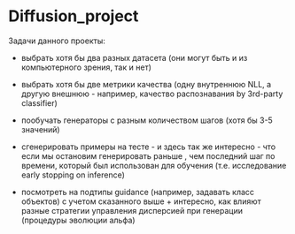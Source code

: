 # Diffusion_project


Задачи данного проекты:

* выбрать хотя бы два разных датасета (они могут быть и из компьютерного зрения, так и нет)

* выбрать хотя бы две метрики качества (одну внутреннюю NLL, а другую внешнюю - например, качество распознавания by 3rd-party classifier)

* пообучать генераторы с разным количеством шагов (хотя бы 3-5 значений)

* сгенерировать примеры на тесте - и здесь так же интересно - что если мы остановим генерировать раньше , чем последний шаг по времени, который был                      использован для обучения (т.е. исследование early stopping on inference) 

* посмотреть на подтипы guidance (например, задавать класс объектов) с учетом сказанного выше + интересно, как влияют разные стратегии управления дисперсией при генерации (процедуры эволюции альфа)
